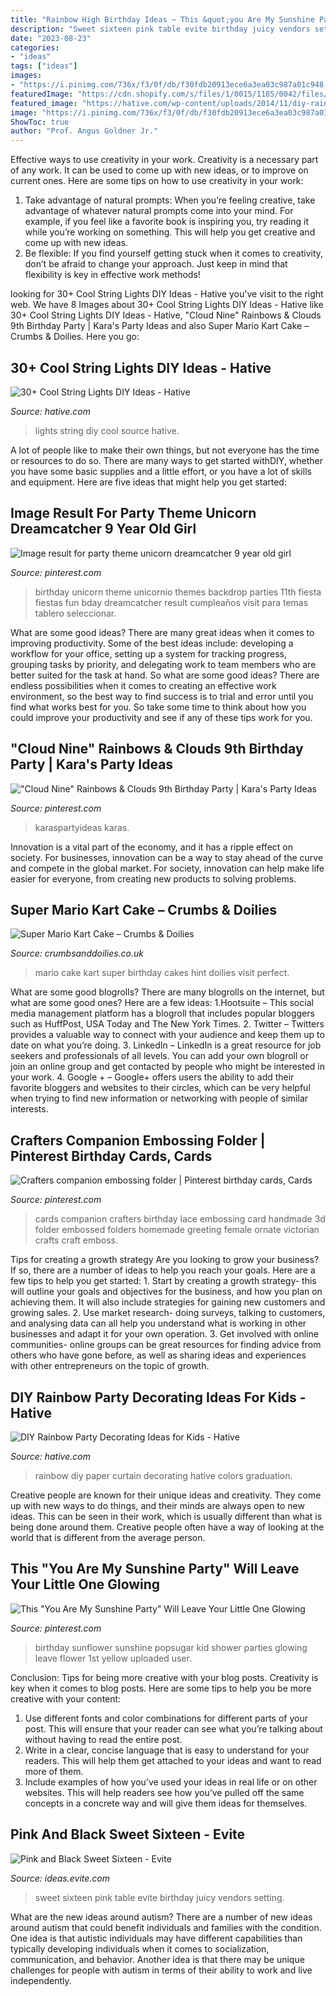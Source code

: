 ```yaml
---
title: "Rainbow High Birthday Ideas ~ This &quot;you Are My Sunshine Party&quot; Will Leave Your Little One Glowing"
description: "Sweet sixteen pink table evite birthday juicy vendors setting"
date: "2023-08-23"
categories:
- "ideas"
tags: ["ideas"]
images:
- "https://i.pinimg.com/736x/f3/0f/db/f30fdb20913ece6a3ea03c987a01c948.jpg"
featuredImage: "https://cdn.shopify.com/s/files/1/0015/1185/0042/files/Mario-Kart-cake-4.jpg"
featured_image: "https://hative.com/wp-content/uploads/2014/11/diy-rainbow-party-decorating-ideas/7-diy-rainbow-paper-curtain.jpg"
image: "https://i.pinimg.com/736x/f3/0f/db/f30fdb20913ece6a3ea03c987a01c948.jpg"
ShowToc: true
author: "Prof. Angus Goldner Jr."
---
```



Effective ways to use creativity in your work.
Creativity is a necessary part of any work. It can be used to come up with new ideas, or to improve on current ones. Here are some tips on how to use creativity in your work: 
1. Take advantage of natural prompts: When you’re feeling creative, take advantage of whatever natural prompts come into your mind. For example, if you feel like a favorite book is inspiring you, try reading it while you’re working on something. This will help you get creative and come up with new ideas. 
2. Be flexible: If you find yourself getting stuck when it comes to creativity, don’t be afraid to change your approach. Just keep in mind that flexibility is key in effective work methods! 

	

		
looking for 30+ Cool String Lights DIY Ideas - Hative you've visit to the right web. We have 8 Images about 30+ Cool String Lights DIY Ideas - Hative like 30+ Cool String Lights DIY Ideas - Hative, &quot;Cloud Nine&quot; Rainbows &amp; Clouds 9th Birthday Party | Kara&#039;s Party Ideas and also Super Mario Kart Cake – Crumbs &amp; Doilies. Here you go:
		
    
## 30+ Cool String Lights DIY Ideas - Hative

<img loading=lazy src="https://hative.com/wp-content/uploads/2015/01/string-lights-diy-ideas/7-string-lights-diy-ideas.jpg" onerror="this.onerror=null;this.src='https://tse1.mm.bing.net/th?id=OIP.YEEweGHGFbA0n5-Bs02HpQHaLL&amp;pid=15.1';" alt="30+ Cool String Lights DIY Ideas - Hative">

_Source: hative.com_

>lights string diy cool source hative. 

	

A lot of people like to make their own things, but not everyone has the time or resources to do so. There are many ways to get started withDIY, whether you have some basic supplies and a little effort, or you have a lot of skills and equipment. Here are five ideas that might help you get started: 

    
## Image Result For Party Theme Unicorn Dreamcatcher 9 Year Old Girl

<img loading=lazy src="https://i.pinimg.com/736x/f3/0f/db/f30fdb20913ece6a3ea03c987a01c948.jpg" onerror="this.onerror=null;this.src='https://tse4.mm.bing.net/th?id=OIP.ZbQXlG96fU1WFmGX4giH5QHaLG&amp;pid=15.1';" alt="Image result for party theme unicorn dreamcatcher 9 year old girl">

_Source: pinterest.com_

>birthday unicorn theme unicornio themes backdrop parties 11th fiesta fiestas fun bday dreamcatcher result cumpleaños visit para temas tablero seleccionar. 

	

What are some good ideas?
There are many great ideas when it comes to improving productivity. Some of the best ideas include: developing a workflow for your office, setting up a system for tracking progress, grouping tasks by priority, and delegating work to team members who are better suited for the task at hand. So what are some good ideas? There are endless possibilities when it comes to creating an effective work environment, so the best way to find success is to trial and error until you find what works best for you. So take some time to think about how you could improve your productivity and see if any of these tips work for you.

    
## &quot;Cloud Nine&quot; Rainbows &amp; Clouds 9th Birthday Party | Kara&#039;s Party Ideas

<img loading=lazy src="https://i.pinimg.com/736x/7a/c4/3e/7ac43e306f7285df63ead4bd03fad6e3.jpg" onerror="this.onerror=null;this.src='https://tse3.mm.bing.net/th?id=OIP.tBhjgxUeS-MnpaTFceAmmQHaMT&amp;pid=15.1';" alt="&quot;Cloud Nine&quot; Rainbows &amp; Clouds 9th Birthday Party | Kara&#039;s Party Ideas">

_Source: pinterest.com_

>karaspartyideas karas. 

	

Innovation is a vital part of the economy, and it has a ripple effect on society. For businesses, innovation can be a way to stay ahead of the curve and compete in the global market. For society, innovation can help make life easier for everyone, from creating new products to solving problems.

    
## Super Mario Kart Cake – Crumbs &amp; Doilies

<img loading=lazy src="https://cdn.shopify.com/s/files/1/0015/1185/0042/files/Mario-Kart-cake-4.jpg" onerror="this.onerror=null;this.src='https://tse2.mm.bing.net/th?id=OIP.CpqdgGLmC96LfGz3EfzrOQHaJ4&amp;pid=15.1';" alt="Super Mario Kart Cake – Crumbs &amp; Doilies">

_Source: crumbsanddoilies.co.uk_

>mario cake kart super birthday cakes hint doilies visit perfect. 

	

What are some good blogrolls?
There are many blogrolls on the internet, but what are some good ones? Here are a few ideas: 1.Hootsuite – This social media management platform has a blogroll that includes popular bloggers such as HuffPost, USA Today and The New York Times. 
2. Twitter – Twitters provides a valuable way to connect with your audience and keep them up to date on what you’re doing. 
3. LinkedIn – LinkedIn is a great resource for job seekers and professionals of all levels. You can add your own blogroll or join an online group and get contacted by people who might be interested in your work. 
4. Google + – Google+ offers users the ability to add their favorite bloggers and websites to their circles, which can be very helpful when trying to find new information or networking with people of similar interests.

    
## Crafters Companion Embossing Folder | Pinterest Birthday Cards, Cards

<img loading=lazy src="https://i.pinimg.com/736x/df/75/33/df7533066d30f91a5fa205df6fd44044.jpg" onerror="this.onerror=null;this.src='https://tse4.mm.bing.net/th?id=OIP.kXDGx3N0QHMWHP5lVQTxiQHaKK&amp;pid=15.1';" alt="Crafters companion embossing folder | Pinterest birthday cards, Cards">

_Source: pinterest.com_

>cards companion crafters birthday lace embossing card handmade 3d folder embossed folders homemade greeting female ornate victorian crafts craft emboss. 

	

Tips for creating a growth strategy
Are you looking to grow your business? If so, there are a number of ideas to help you reach your goals. Here are a few tips to help you get started: 1. Start by creating a growth strategy- this will outline your goals and objectives for the business, and how you plan on achieving them. It will also include strategies for gaining new customers and growing sales. 2. Use market research- doing surveys, talking to customers, and analysing data can all help you understand what is working in other businesses and adapt it for your own operation. 3. Get involved with online communities- online groups can be great resources for finding advice from others who have gone before, as well as sharing ideas and experiences with other entrepreneurs on the topic of growth. 
    
## DIY Rainbow Party Decorating Ideas For Kids - Hative

<img loading=lazy src="https://hative.com/wp-content/uploads/2014/11/diy-rainbow-party-decorating-ideas/7-diy-rainbow-paper-curtain.jpg" onerror="this.onerror=null;this.src='https://tse4.mm.bing.net/th?id=OIP.6Ada-zOvyZwDK4n3P17UDwHaLM&amp;pid=15.1';" alt="DIY Rainbow Party Decorating Ideas for Kids - Hative">

_Source: hative.com_

>rainbow diy paper curtain decorating hative colors graduation. 

	

Creative people are known for their unique ideas and creativity. They come up with new ways to do things, and their minds are always open to new ideas. This can be seen in their work, which is usually different than what is being done around them. Creative people often have a way of looking at the world that is different from the average person.

    
## This &quot;You Are My Sunshine Party&quot; Will Leave Your Little One Glowing

<img loading=lazy src="https://i.pinimg.com/736x/43/10/fd/4310fdc0e7e8e75183aa4f66c974ae95.jpg" onerror="this.onerror=null;this.src='https://tse4.mm.bing.net/th?id=OIP.Vi6HFdHgF-Q2Lppx1WFEjgHaLH&amp;pid=15.1';" alt="This &quot;You Are My Sunshine Party&quot; Will Leave Your Little One Glowing">

_Source: pinterest.com_

>birthday sunflower sunshine popsugar kid shower parties glowing leave flower 1st yellow uploaded user. 

	

Conclusion: Tips for being more creative with your blog posts.
Creativity is key when it comes to blog posts. Here are some tips to help you be more creative with your content: 
1. Use different fonts and color combinations for different parts of your post. This will ensure that your reader can see what you’re talking about without having to read the entire post. 
2. Write in a clear, concise language that is easy to understand for your readers. This will help them get attached to your ideas and want to read more of them. 
3. Include examples of how you’ve used your ideas in real life or on other websites. This will help readers see how you’ve pulled off the same concepts in a concrete way and will give them ideas for themselves. 

    
## Pink And Black Sweet Sixteen - Evite

<img loading=lazy src="http://ideas.evite.com/media/sweet-and-juicy-birthday-setting-the-mood-table-595.jpg" onerror="this.onerror=null;this.src='https://tse4.mm.bing.net/th?id=OIP.YMm1MfBHGmeJiGSKOABWZgHaJ9&amp;pid=15.1';" alt="Pink and Black Sweet Sixteen - Evite">

_Source: ideas.evite.com_

>sweet sixteen pink table evite birthday juicy vendors setting. 

	

What are the new ideas around autism?
There are a number of new ideas around autism that could benefit individuals and families with the condition. One idea is that autistic individuals may have different capabilities than typically developing individuals when it comes to socialization, communication, and behavior. Another idea is that there may be unique challenges for people with autism in terms of their ability to work and live independently.

